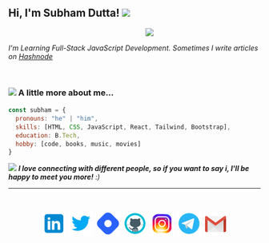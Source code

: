 <h2> Hi, I'm Subham Dutta! <img src="https://media.giphy.com/media/zJ3V6Ot51H8Y0/giphy.gif" width="50"></h2>

<img align='right' src="https://media.giphy.com/media/E6EnvXLzCwnhV58V9l/giphy.gif" width="230" >
<br>
<p><em>I'm Learning Full-Stack JavaScript Development. Sometimes I write articles on <a href="https://sdutta.hashnode.dev/">Hashnode</a>
</em></p>
<br>




### <img src="https://media.giphy.com/media/JmCpR6X9LvFXt1K9eT/giphy.gif" width="50"> A little more about me...  

```javascript
const subham = {
  pronouns: "he" | "him",
  skills: [HTML, CSS, JavaScript, React, Tailwind, Bootstrap],
  education: B.Tech,
  hobby: [code, books, music, movies]
}
```

<img src="https://media.giphy.com/media/LnQjpWaON8nhr21vNW/giphy.gif" width="60"> <em><b>I love connecting with different people, so if you want to say i, I'll be happy to meet you more!</b> :)</em>

---
<br>
<div style="text-align: center;">

[![Linkedin](./images/icons8-linkedin-50.png)](https://www.linkedin.com/in/subham-dutta-8670b8178/) [![Twitter](./images/icons8-twitter-50.png)](https://twitter.com/Subhamd88404337) [![Hashnode](./images/icons8-hashnode-50.png)](https://sdutta.hashnode.dev/) [![Github](./images/icons8-github-50.png)](https://github.com/Sduttt) [![Instagram](./images/icons8-instagram-50.png)](https://www.instagram.com/its_subham_dutta/) [![Telegram](./images/icons8-telegram-app-50.png)](https://t.me/Mr_dutt) [![Gmail](./images/icons8-gmail-logo-48.png)](subhamdutta588@gmail.com)

</div>